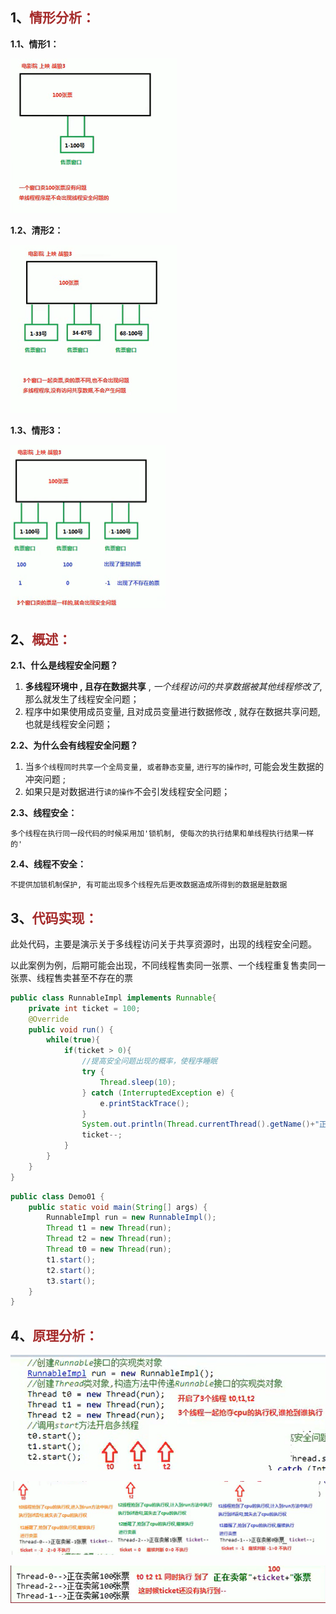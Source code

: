 ## 1、<span style="color:brown">情形分析：</span>

**1.1、情形1：**

<img src="https://raw.githubusercontent.com/root-bine/image/main/Typora-image/%E6%83%85%E5%BD%A21.png" style="zoom: 50%;" />

**1.2、清形2：**

<img src="https://raw.githubusercontent.com/root-bine/image/main/Typora-image/%E6%83%85%E5%BD%A22.png" style="zoom: 50%;" />

**1.3、情形3：**

<img src="https://raw.githubusercontent.com/root-bine/image/main/Typora-image/%E6%83%85%E5%BD%A23.png" style="zoom: 50%;" />

## 2、<span style="color:brown">概述：</span>

**2.1、什么是线程安全问题？**

1. **多线程环境中 , 且存在数据共享** , *一个线程访问的共享数据被其他线程修改了*, 那么就发生了线程安全问题；
2. 程序中如果使用成员变量, 且对成员变量进行数据修改 , 就存在数据共享问题, 也就是线程安全问题；

**2.2、为什么会有线程安全问题？**

1. 当`多个线程同时共享一个全局变量, 或者静态变量`, `进行写的操作时`, 可能会发生数据的冲突问题 ;
2. 如果只是对数据进行`读的操作`不会引发线程安全问题；

**2.3、线程安全：**

```apl
多个线程在执行同一段代码的时候采用加'锁机制, 使每次的执行结果和单线程执行结果一样的'
```

**2.4、线程不安全：**

```apl
不提供加锁机制保护, 有可能出现多个线程先后更改数据造成所得到的数据是脏数据
```



## 3、<span style="color:brown">代码实现：</span>

此处代码，主要是演示关于多线程访问关于共享资源时，出现的线程安全问题。

以此案例为例，后期可能会出现，不同线程售卖同一张票、一个线程重复售卖同一张票、线程售卖甚至不存在的票

```java
public class RunnableImpl implements Runnable{
    private int ticket = 100;
    @Override
    public void run() {
        while(true){
            if(ticket > 0){
                //提高安全问题出现的概率，使程序睡眠
                try {
                    Thread.sleep(10);
                } catch (InterruptedException e) {
                    e.printStackTrace();
                }
                System.out.println(Thread.currentThread().getName()+"正在买第"+ticket+"票");
                ticket--;
            }
        }
    }
}
```

```java
public class Demo01 {
    public static void main(String[] args) {
        RunnableImpl run = new RunnableImpl();
        Thread t1 = new Thread(run);
        Thread t2 = new Thread(run);
        Thread t0 = new Thread(run);
        t1.start();
        t2.start();
        t3.start();
    }
}
```



## 4、<span style="color:brown">原理分析：</span>

![](https://raw.githubusercontent.com/root-bine/image/main/Typora-image/%E7%BA%BF%E7%A8%8B%E9%97%AE%E9%A2%98%E5%88%86%E6%9E%901.png)

![线程问题分析2](https://raw.githubusercontent.com/root-bine/image/main/Typora-image/%E7%BA%BF%E7%A8%8B%E9%97%AE%E9%A2%98%E5%88%86%E6%9E%902.png)

![线程问题分析3](https://raw.githubusercontent.com/root-bine/image/main/Typora-image/%E7%BA%BF%E7%A8%8B%E9%97%AE%E9%A2%98%E5%88%86%E6%9E%903.png)
